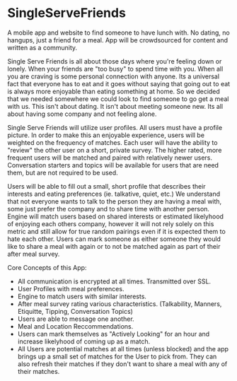 # SingleServeFriends

A mobile app and website to find someone to have lunch with. No dating, no hangups, just a friend for a meal.
App will be crowdsourced for content and written as a community.

Single Serve Friends is all about those days where you're feeling down or lonely. When your friends are "too
busy" to spend time with you. When all you are craving is some personal connection with anyone. Its a
universal fact that everyone has to eat and it goes without saying that going out to eat is always more
enjoyable than eating something at home. So we decided that we needed somewhere we could look to find someone
to go get a meal with us. This isn't about dating. It isn't about meeting someone new. Its all about having
some company and not feeling alone.

Single Serve Friends will utilize user profiles. All users must have a profile picture. In order to make this
an enjoyable experience, users will be weighted on the frequency of matches. Each user will have the ability
to "review" the other user on a short, private survey. The higher rated, more frequent users will be matched
and paired with relatively newer users. Conversation starters and topics will be available for users that are
need them, but are not required to be used.

Users will be able to fill out a small, short profile that describes their interests and eating preferences
(ie. talkative, quiet, etc.) We understand that not everyone wants to talk to the person they are having a
meal with, some just prefer the company and to share time with another person. Engine will match users based
on shared interests or estimated likelyhood of enjoying each others company, however it will not rely solely
on this metric and still allow for true random pairings even if it is expected them to hate each other. Users
can mark someone as either someone they would like to share a meal with again or to not be matched again as
part of their after meal survey.

Core Concepts of this App:
* All communication is encrypted at all times. Transmitted over SSL.
* User Profiles with meal preferences.
* Engine to match users with similar interests.
* After meal survey rating various characteristics. (Talkability, Manners, Etiquitte, Tipping, Conversation
Topics)
* Users are able to message one another.
* Meal and Location Reccommendations.
* Users can mark themselves as "Actively Looking" for an hour and increase likelyhood of coming up as a match.
* All Users are potential matches at all times (unless blocked) and the app brings up a small set of matches
for the User to pick from. They can also refresh their matches if they don't want to share a meal with any of
their matches.
